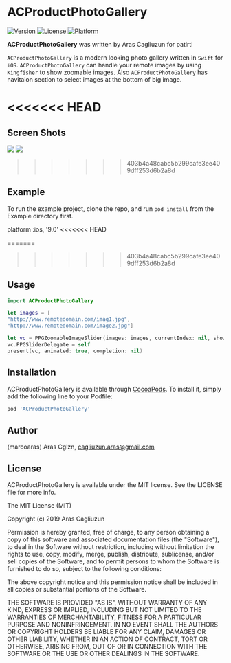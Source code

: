 # ACProductPhotoGallery 

[![Version](https://img.shields.io/cocoapods/v/ACProductPhotoGallery.svg?style=flat)](https://cocoapods.org/pods/ACProductPhotoGallery)
[![License](https://img.shields.io/cocoapods/l/ACProductPhotoGallery.svg?style=flat)](https://cocoapods.org/pods/ACProductPhotoGallery)
[![Platform](https://img.shields.io/cocoapods/p/ACProductPhotoGallery.svg?style=flat)](https://cocoapods.org/pods/ACProductPhotoGallery)

**ACProductPhotoGallery** was written by Aras Cagliuzun for patirti

`ACProductPhotoGallery` is a modern looking photo gallery written in `Swift` for `iOS`. `ACProductPhotoGallery` can handle your remote images by using `Kingfisher` to show zoomable images. Also `ACProductPhotoGallery` has navitaion section to select images at the bottom of big image.

<<<<<<< HEAD
=======
## Screen Shots

![](https://user-images.githubusercontent.com/12196584/68140086-4313c300-ff3c-11e9-87b5-d82948a88483.png) ![](https://user-images.githubusercontent.com/12196584/68140523-04323d00-ff3d-11e9-997c-36d54db77105.png)

>>>>>>> 403b4a48cabc5b299cafe3ee409dff253d6b2a8d
## Example

To run the example project, clone the repo, and run `pod install` from the Example directory first.

platform :ios, '9.0'
<<<<<<< HEAD


=======


>>>>>>> 403b4a48cabc5b299cafe3ee409dff253d6b2a8d
## Usage

```swift
import ACProductPhotoGallery
```

```swift
let images = [
"http://www.remotedomain.com/imag1.jpg",
"http://www.remotedomain.com/image2.jpg"]

let vc = PPGZoomableImageSlider(images: images, currentIndex: nil, showPageIndex: true, closeButtonImage: UIImage(named: "closeBlack"))
vc.PPGSliderDelegate = self
present(vc, animated: true, completion: nil)
```

## Installation

ACProductPhotoGallery is available through [CocoaPods](https://cocoapods.org). To install
it, simply add the following line to your Podfile:

```ruby
pod 'ACProductPhotoGallery'
```

## Author

(marcoaras) Aras Cglzn, cagliuzun.aras@gmail.com

## License

ACProductPhotoGallery is available under the MIT license. See the LICENSE file for more info.

The MIT License (MIT)

Copyright (c) 2019 Aras Cagliuzun

Permission is hereby granted, free of charge, to any person obtaining a copy of this software and associated documentation files (the "Software"), to deal in the Software without restriction, including without limitation the rights to use, copy, modify, merge, publish, distribute, sublicense, and/or sell copies of the Software, and to permit persons to whom the Software is furnished to do so, subject to the following conditions:

The above copyright notice and this permission notice shall be included in all copies or substantial portions of the Software.

THE SOFTWARE IS PROVIDED "AS IS", WITHOUT WARRANTY OF ANY KIND, EXPRESS OR IMPLIED, INCLUDING BUT NOT LIMITED TO THE WARRANTIES OF MERCHANTABILITY, FITNESS FOR A PARTICULAR PURPOSE AND NONINFRINGEMENT. IN NO EVENT SHALL THE AUTHORS OR COPYRIGHT HOLDERS BE LIABLE FOR ANY CLAIM, DAMAGES OR OTHER LIABILITY, WHETHER IN AN ACTION OF CONTRACT, TORT OR OTHERWISE, ARISING FROM, OUT OF OR IN CONNECTION WITH THE SOFTWARE OR THE USE OR OTHER DEALINGS IN THE SOFTWARE.

